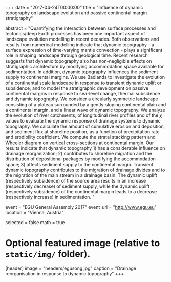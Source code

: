 +++
date = "2017-04-24T00:00:00"
title = "Influence of dynamic topography on landscape evolution and passive continental margin stratigraphy"

abstract = "Quantifying the interaction between surface processes and tectonics/deep Earth processes has been one important aspect of landscape evolution modelling in recent decades. Both observations and results from numerical modelling indicate that dynamic topography - a surface expression of time-varying mantle convection - plays a significant role in shaping landscape through geological time. Recent research suggests that dynamic topography also has non-negligible effects on stratigraphic architecture by modifying accommodation space available for sedimentation. In addition, dynamic topography influences the sediment supply to continental margins.  We use Badlands to investigate the evolution of a continental scale landscape in response to transient dynamic uplift or subsidence, and to model the stratigraphic development on passive continental margins in response to sea-level change, thermal subsidence and dynamic topography. We consider a circularly symmetric landscape consisting of a plateau surrounded by a gently-sloping continental plain and a continental margin, and a linear wave of dynamic topography. We analyze the evolution of river catchments, of longitudinal river profiles and of the $\chi$ values to evaluate the dynamic response of drainage systems to dynamic topography. We calculate the amount of cumulative erosion and deposition, and sediment flux at shoreline position, as a function of precipitation rate and erodibility coefficient. We compute the stratal stacking pattern and Wheeler diagram on vertical cross-sections at continental margin. Our results indicate that dynamic topography 1) has a considerable influence on drainage reorganization; 2) contributes to shoreline migration and the distribution of depositional packages by modifying the accommodation space; 3) affects sediment supply to the continental margin. Transient dynamic topography contributes to the migration of drainage divides and to the migration of the main stream in a drainage basin. The dynamic uplift (respectively subsidence) of the source area results in an increase (respectively decrease) of sediment supply, while the dynamic uplift (respectively subsidence) of the continental margin leads to a decrease (respectively increase) in sedimentation. "

event = "EGU General Assembly 2017"
event_url = "http://www.egu.eu"
location = "Vienna, Austria"

selected = false
math = true

# Optional featured image (relative to `static/img/` folder).
[header]
image = "headers/egusong.jpg"
caption = "Drainage reorganisation in response to dynamic topography"
+++
